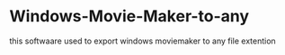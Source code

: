 # Windows-Movie-Maker-to-any
this softwaare used to export windows moviemaker to any file extention
